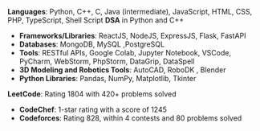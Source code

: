  **Languages**: Python, C++, C, Java (intermediate), JavaScript, HTML, CSS, PHP, TypeScript, Shell Script
 **DSA** in Python and C++ 
- **Frameworks/Libraries**: ReactJS, NodeJS, ExpressJS, Flask, FastAPI
- **Databases**: MongoDB, MySQL ,PostgreSQL
- **Tools**: RESTful APIs, Google Colab, Jupyter Notebook, VSCode, PyCharm, WebStorm, PhpStorm, DataGrip, DataSpell
- **3D Modeling and Robotics Tools**: AutoCAD, RoboDK , Blender
- **Python Libraries**: Pandas, NumPy, Matplotlib, Tkinter

 **LeetCode**: Rating 1804 with 420+ problems solved
- **CodeChef**: 1-star rating with a score of 1245
- **Codeforces**: Rating 828, within 4 contests and 80 problems solved